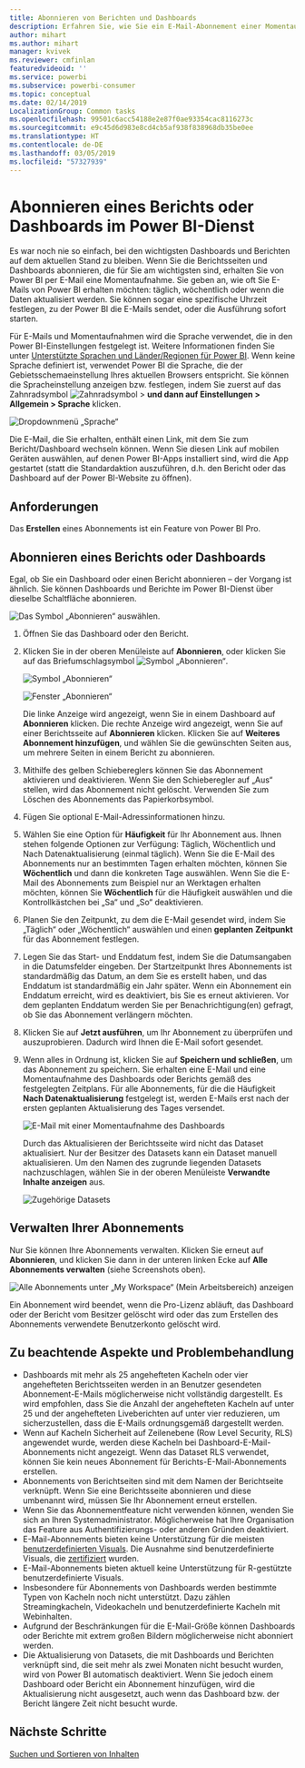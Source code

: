 ```yaml
---
title: Abonnieren von Berichten und Dashboards
description: Erfahren Sie, wie Sie ein E-Mail-Abonnement einer Momentaufnahme eines Power BI-Berichts oder Dashboards für sich und Ihre Kollegen einrichten.
author: mihart
ms.author: mihart
manager: kvivek
ms.reviewer: cmfinlan
featuredvideoid: ''
ms.service: powerbi
ms.subservice: powerbi-consumer
ms.topic: conceptual
ms.date: 02/14/2019
LocalizationGroup: Common tasks
ms.openlocfilehash: 99501c6acc54188e2e87f0ae93354cac8116273c
ms.sourcegitcommit: e9c45d6d983e8cd4cb5af938f838968db35be0ee
ms.translationtype: HT
ms.contentlocale: de-DE
ms.lasthandoff: 03/05/2019
ms.locfileid: "57327939"
---
```

# <a name="subscribe-to-a-report-or-dashboard-in-power-bi-service"></a>Abonnieren eines Berichts oder Dashboards im Power BI-Dienst 
Es war noch nie so einfach, bei den wichtigsten Dashboards und Berichten auf dem aktuellen Stand zu bleiben. Wenn Sie die Berichtsseiten und Dashboards abonnieren, die für Sie am wichtigsten sind, erhalten Sie von Power BI per E-Mail eine Momentaufnahme. Sie geben an, wie oft Sie E-Mails von Power BI erhalten möchten: täglich, wöchentlich oder wenn die Daten aktualisiert werden. Sie können sogar eine spezifische Uhrzeit festlegen, zu der Power BI die E-Mails sendet, oder die Ausführung sofort starten.  

Für E-Mails und Momentaufnahmen wird die Sprache verwendet, die in den Power BI-Einstellungen festgelegt ist. Weitere Informationen finden Sie unter [Unterstützte Sprachen und Länder/Regionen für Power BI](../supported-languages-countries-regions.md). Wenn keine Sprache definiert ist, verwendet Power BI die Sprache, die der Gebietsschemaeinstellung Ihres aktuellen Browsers entspricht. Sie können die Spracheinstellung anzeigen bzw. festlegen, indem Sie zuerst auf das Zahnradsymbol ![Zahnradsymbol](./media/end-user-subscribe/power-bi-settings-icon.png) >  **und dann auf Einstellungen > Allgemein > Sprache** klicken. 

![Dropdownmenü „Sprache“](./media/end-user-subscribe/power-bi-language.png)

Die E-Mail, die Sie erhalten, enthält einen Link, mit dem Sie zum Bericht/Dashboard wechseln können. Wenn Sie diesen Link auf mobilen Geräten auswählen, auf denen Power BI-Apps installiert sind, wird die App gestartet (statt die Standardaktion auszuführen, d.h. den Bericht oder das Dashboard auf der Power BI-Website zu öffnen).


## <a name="requirements"></a>Anforderungen
Das **Erstellen** eines Abonnements ist ein Feature von Power BI Pro.   

## <a name="subscribe-to-a-dashboard-or-a-report-page"></a>Abonnieren eines Berichts oder Dashboards
Egal, ob Sie ein Dashboard oder einen Bericht abonnieren – der Vorgang ist ähnlich. Sie können Dashboards und Berichte im Power BI-Dienst über dieselbe Schaltfläche abonnieren.
 
![Das Symbol „Abonnieren“ auswählen](./media/end-user-subscribe/power-bi-subscribe-orientation.png).

1. Öffnen Sie das Dashboard oder den Bericht.
2. Klicken Sie in der oberen Menüleiste auf **Abonnieren**, oder klicken Sie auf das Briefumschlagsymbol ![Symbol „Abonnieren“](./media/end-user-subscribe/power-bi-icon-envelope.png).
   
   ![Symbol „Abonnieren“](./media/end-user-subscribe/power-bi-subscribe-icon.png)

   ![Fenster „Abonnieren“](./media/end-user-subscribe/power-bi-emails-new.png)
    
    Die linke Anzeige wird angezeigt, wenn Sie in einem Dashboard auf **Abonnieren** klicken. Die rechte Anzeige wird angezeigt, wenn Sie auf einer Berichtsseite auf **Abonnieren** klicken. Klicken Sie auf **Weiteres Abonnement hinzufügen**, und wählen Sie die gewünschten Seiten aus, um mehrere Seiten in einem Bericht zu abonnieren. 

4. Mithilfe des gelben Schiebereglers können Sie das Abonnement aktivieren und deaktivieren.  Wenn Sie den Schieberegler auf „Aus“ stellen, wird das Abonnement nicht gelöscht. Verwenden Sie zum Löschen des Abonnements das Papierkorbsymbol.

4. Fügen Sie optional E-Mail-Adressinformationen hinzu. 

5. Wählen Sie eine Option für **Häufigkeit** für Ihr Abonnement aus.  Ihnen stehen folgende Optionen zur Verfügung: Täglich, Wöchentlich und Nach Datenaktualisierung (einmal täglich).  Wenn Sie die E-Mail des Abonnements nur an bestimmten Tagen erhalten möchten, können Sie **Wöchentlich** und dann die konkreten Tage auswählen.  Wenn Sie die E-Mail des Abonnements zum Beispiel nur an Werktagen erhalten möchten, können Sie **Wöchentlich** für die Häufigkeit auswählen und die Kontrollkästchen bei „Sa“ und „So“ deaktivieren.   

6. Planen Sie den Zeitpunkt, zu dem die E-Mail gesendet wird, indem Sie „Täglich“ oder „Wöchentlich“ auswählen und einen **geplanten** **Zeitpunkt** für das Abonnement festlegen.   

7. Legen Sie das Start- und Enddatum fest, indem Sie die Datumsangaben in die Datumsfelder eingeben. Der Startzeitpunkt Ihres Abonnements ist standardmäßig das Datum, an dem Sie es erstellt haben, und das Enddatum ist standardmäßig ein Jahr später. Wenn ein Abonnement ein Enddatum erreicht, wird es deaktiviert, bis Sie es erneut aktivieren.  Vor dem geplanten Enddatum werden Sie per Benachrichtigung(en) gefragt, ob Sie das Abonnement verlängern möchten.     

8. Klicken Sie auf **Jetzt ausführen**, um Ihr Abonnement zu überprüfen und auszuprobieren.  Dadurch wird Ihnen die E-Mail sofort gesendet. 

8. Wenn alles in Ordnung ist, klicken Sie auf **Speichern und schließen**, um das Abonnement zu speichern. Sie erhalten eine E-Mail und eine Momentaufnahme des Dashboards oder Berichts gemäß des festgelegten Zeitplans. Für alle Abonnements, für die die Häufigkeit **Nach Datenaktualisierung** festgelegt ist, werden E-Mails erst nach der ersten geplanten Aktualisierung des Tages versendet.
   
   ![E-Mail mit einer Momentaufnahme des Dashboards](media/end-user-subscribe/power-bi-subscribe-email.png)
   
    Durch das Aktualisieren der Berichtsseite wird nicht das Dataset aktualisiert. Nur der Besitzer des Datasets kann ein Dataset manuell aktualisieren. Um den Namen des zugrunde liegenden Datasets nachzuschlagen, wählen Sie in der oberen Menüleiste **Verwandte Inhalte anzeigen** aus.
   
    ![Zugehörige Datasets](./media/end-user-subscribe/power-bi-view-related-screen.png)


## <a name="manage-your-subscriptions"></a>Verwalten Ihrer Abonnements
Nur Sie können Ihre Abonnements verwalten. Klicken Sie erneut auf **Abonnieren**, und klicken Sie dann in der unteren linken Ecke auf **Alle Abonnements verwalten** (siehe Screenshots oben). 

![Alle Abonnements unter „My Workspace“ (Mein Arbeitsbereich) anzeigen](./media/end-user-subscribe/power-bi-manage.png)

Ein Abonnement wird beendet, wenn die Pro-Lizenz abläuft, das Dashboard oder der Bericht vom Besitzer gelöscht wird oder das zum Erstellen des Abonnements verwendete Benutzerkonto gelöscht wird.

## <a name="considerations-and-troubleshooting"></a>Zu beachtende Aspekte und Problembehandlung
* Dashboards mit mehr als 25 angehefteten Kacheln oder vier angehefteten Berichtsseiten werden in an Benutzer gesendeten Abonnement-E-Mails möglicherweise nicht vollständig dargestellt. Es wird empfohlen, dass Sie die Anzahl der angehefteten Kacheln auf unter 25 und der angehefteten Liveberichten auf unter vier reduzieren, um sicherzustellen, dass die E-Mails ordnungsgemäß dargestellt werden.  
* Wenn auf Kacheln Sicherheit auf Zeilenebene (Row Level Security, RLS) angewendet wurde, werden diese Kacheln bei Dashboard-E-Mail-Abonnements nicht angezeigt.  Wenn das Dataset RLS verwendet, können Sie kein neues Abonnement für Berichts-E-Mail-Abonnements erstellen.
* Abonnements von Berichtseiten sind mit dem Namen der Berichtseite verknüpft. Wenn Sie eine Berichtsseite abonnieren und diese umbenannt wird, müssen Sie Ihr Abonnement erneut erstellen.
* Wenn Sie das Abonnementfeature nicht verwenden können, wenden Sie sich an Ihren Systemadministrator. Möglicherweise hat Ihre Organisation das Feature aus Authentifizierungs- oder anderen Gründen deaktiviert.  
* E-Mail-Abonnements bieten keine Unterstützung für die meisten [benutzerdefinierten Visuals](../power-bi-custom-visuals.md).  Die Ausnahme sind benutzerdefinierte Visuals, die [zertifiziert](../power-bi-custom-visuals-certified.md) wurden.  
* E-Mail-Abonnements bieten aktuell keine Unterstützung für R-gestützte benutzerdefinierte Visuals.  
* Insbesondere für Abonnements von Dashboards werden bestimmte Typen von Kacheln noch nicht unterstützt.  Dazu zählen Streamingkacheln, Videokacheln und benutzerdefinierte Kacheln mit Webinhalten.     
* Aufgrund der Beschränkungen für die E-Mail-Größe können Dashboards oder Berichte mit extrem großen Bildern möglicherweise nicht abonniert werden.    
* Die Aktualisierung von Datasets, die mit Dashboards und Berichten verknüpft sind, die seit mehr als zwei Monaten nicht besucht wurden, wird von Power BI automatisch deaktiviert.  Wenn Sie jedoch einem Dashboard oder Bericht ein Abonnement hinzufügen, wird die Aktualisierung nicht ausgesetzt, auch wenn das Dashboard bzw. der Bericht längere Zeit nicht besucht wurde.    

## <a name="next-steps"></a>Nächste Schritte

[Suchen und Sortieren von Inhalten](end-user-search-sort.md)
